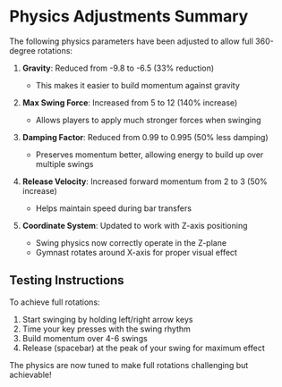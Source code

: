 # Physics Adjustments Summary

The following physics parameters have been adjusted to allow full 360-degree rotations:

1. **Gravity**: Reduced from -9.8 to -6.5 (33% reduction)
   - This makes it easier to build momentum against gravity

2. **Max Swing Force**: Increased from 5 to 12 (140% increase)
   - Allows players to apply much stronger forces when swinging

3. **Damping Factor**: Reduced from 0.99 to 0.995 (50% less damping)
   - Preserves momentum better, allowing energy to build up over multiple swings

4. **Release Velocity**: Increased forward momentum from 2 to 3 (50% increase)
   - Helps maintain speed during bar transfers

5. **Coordinate System**: Updated to work with Z-axis positioning
   - Swing physics now correctly operate in the Z-plane
   - Gymnast rotates around X-axis for proper visual effect

## Testing Instructions

To achieve full rotations:
1. Start swinging by holding left/right arrow keys
2. Time your key presses with the swing rhythm
3. Build momentum over 4-6 swings
4. Release (spacebar) at the peak of your swing for maximum effect

The physics are now tuned to make full rotations challenging but achievable!
